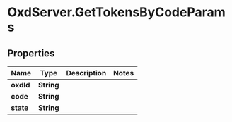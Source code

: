 # OxdServer.GetTokensByCodeParams

## Properties
Name | Type | Description | Notes
------------ | ------------- | ------------- | -------------
**oxdId** | **String** |  | 
**code** | **String** |  | 
**state** | **String** |  | 


